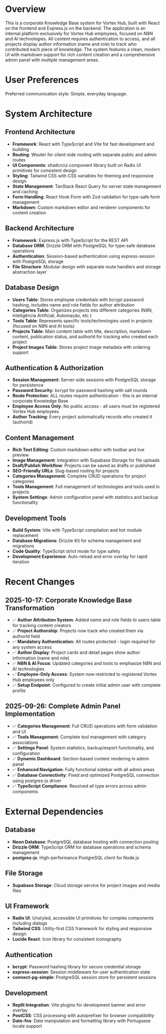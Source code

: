 # Overview

This is a corporate Knowledge Base system for Vortex Hub, built with React on the frontend and Express.js on the backend. The application is an internal platform exclusively for Vortex Hub employees, focused on N8N and AI technologies. All content requires authentication to access, and all projects display author information (name and role) to track who contributed each piece of knowledge. The system features a clean, modern UI with markdown support for rich content creation and a comprehensive admin panel with multiple management areas.

# User Preferences

Preferred communication style: Simple, everyday language.

# System Architecture

## Frontend Architecture
- **Framework**: React with TypeScript and Vite for fast development and building
- **Routing**: Wouter for client-side routing with separate public and admin routes
- **UI Components**: shadcn/ui component library built on Radix UI primitives for consistent design
- **Styling**: Tailwind CSS with CSS variables for theming and responsive design
- **State Management**: TanStack React Query for server state management and caching
- **Form Handling**: React Hook Form with Zod validation for type-safe form management
- **Markdown**: Custom markdown editor and renderer components for content creation

## Backend Architecture
- **Framework**: Express.js with TypeScript for the REST API
- **Database ORM**: Drizzle ORM with PostgreSQL for type-safe database operations
- **Authentication**: Session-based authentication using express-session with PostgreSQL storage
- **File Structure**: Modular design with separate route handlers and storage abstraction layer

## Database Design
- **Users Table**: Stores employee credentials with bcrypt password hashing, includes name and role fields for author attribution
- **Categories Table**: Organizes projects into different categories (N8N, Inteligência Artificial, Automação, etc.)
- **Tools Table**: Represents specific tools/technologies used in projects (focused on N8N and AI tools)
- **Projects Table**: Main content table with title, description, markdown content, publication status, and authorId for tracking who created each project
- **Project Images Table**: Stores project image metadata with ordering support

## Authentication & Authorization
- **Session Management**: Server-side sessions with PostgreSQL storage for persistence
- **Password Security**: bcrypt for password hashing with salt rounds
- **Route Protection**: ALL routes require authentication - this is an internal corporate Knowledge Base
- **Employee Access Only**: No public access - all users must be registered Vortex Hub employees
- **Author Tracking**: Every project automatically records who created it (authorId)

## Content Management
- **Rich Text Editing**: Custom markdown editor with toolbar and live preview
- **Image Management**: Integration with Supabase Storage for file uploads
- **Draft/Publish Workflow**: Projects can be saved as drafts or published
- **SEO-Friendly URLs**: Slug-based routing for projects
- **Categories Management**: Complete CRUD operations for project categories
- **Tools Management**: Full management of technologies and tools used in projects
- **System Settings**: Admin configuration panel with statistics and backup functionality

## Development Tools
- **Build System**: Vite with TypeScript compilation and hot module replacement
- **Database Migrations**: Drizzle Kit for schema management and migrations
- **Code Quality**: TypeScript strict mode for type safety
- **Development Experience**: Auto-reload and error overlay for rapid iteration

# Recent Changes

## 2025-10-17: Corporate Knowledge Base Transformation
- ✅ **Author Attribution System**: Added name and role fields to users table for tracking content creators
- ✅ **Project Authorship**: Projects now track who created them via authorId field
- ✅ **Mandatory Authentication**: All routes protected - login required for any system access
- ✅ **Author Display**: Project cards and detail pages show author information (name and role)
- ✅ **N8N & AI Focus**: Updated categories and tools to emphasize N8N and AI technologies
- ✅ **Employee-Only Access**: System now restricted to registered Vortex Hub employees only
- ✅ **Setup Endpoint**: Configured to create initial admin user with complete profile

## 2025-09-26: Complete Admin Panel Implementation
- ✅ **Categories Management**: Full CRUD operations with form validation and UI
- ✅ **Tools Management**: Complete tool management with category associations  
- ✅ **Settings Panel**: System statistics, backup/export functionality, and configuration
- ✅ **Dynamic Dashboard**: Section-based content rendering in admin panel
- ✅ **Enhanced Navigation**: Fully functional sidebar with all admin areas
- ✅ **Database Connectivity**: Fixed and optimized PostgreSQL connection using postgres-js driver
- ✅ **TypeScript Compliance**: Resolved all type errors across admin components

# External Dependencies

## Database
- **Neon Database**: PostgreSQL database hosting with connection pooling
- **Drizzle ORM**: TypeScript ORM for database operations and schema management
- **postgres-js**: High-performance PostgreSQL client for Node.js

## File Storage  
- **Supabase Storage**: Cloud storage service for project images and media files

## UI Framework
- **Radix UI**: Unstyled, accessible UI primitives for complex components including dialogs
- **Tailwind CSS**: Utility-first CSS framework for styling and responsive design
- **Lucide React**: Icon library for consistent iconography

## Authentication
- **bcrypt**: Password hashing library for secure credential storage
- **express-session**: Session middleware for user authentication state
- **connect-pg-simple**: PostgreSQL session store for persistent sessions

## Development
- **Replit Integration**: Vite plugins for development banner and error overlay
- **PostCSS**: CSS processing with autoprefixer for browser compatibility
- **Date-fns**: Date manipulation and formatting library with Portuguese locale support